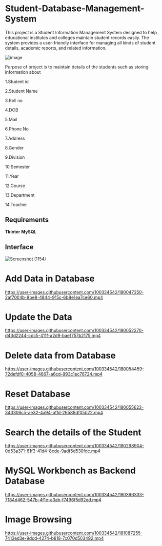 # Student-Database-Management-System

This project is a Student Information Management System designed to help educational institutes and colleges maintain student records easily. The system provides a user-friendly interface for managing all kinds of student details, academic reports, and related information.


![image](https://github.com/user-attachments/assets/0091f800-ca92-4d50-b655-b436402d53f1)



Purpose of project is to maintain details of the students such as storing information about

1.Student id

2.Student Name

3.Roll no

4.DOB

5.Mail

6.Phone No

7.Address

8.Gender

9.Division

10.Semester

11.Year

12.Course

13.Department

14.Teacher





## Requirements

**Tkinter**
**MySQL**



## Interface


![Screenshot (1154)](https://user-images.githubusercontent.com/100334542/179423165-e63bfdfb-2459-4448-bbdf-b9deefd6654f.png)

# **Add Data in Database**


https://user-images.githubusercontent.com/100334542/180047350-2af7004b-8be8-4844-915c-6b8e1ea7ce60.mp4

# **Update the Data**



https://user-images.githubusercontent.com/100334542/180052370-d43d2244-cdc5-411f-a2d9-bae1757b2175.mp4

# **Delete data from Database**



https://user-images.githubusercontent.com/100334542/180054459-72defdf0-4058-4667-a6cd-893c1ec76724.mp4

# **Reset Database**




https://user-images.githubusercontent.com/100334542/180055622-343306c5-ae32-4a94-affd-26588df05b22.mp4

# **Search the details of the Student**





https://user-images.githubusercontent.com/100334542/180298904-0d53a371-61f3-41d4-8cde-9adf5d530fdc.mp4

# **MySQL Workbench as Backend Database**





https://user-images.githubusercontent.com/100334542/180366333-7184d462-547b-4f1e-a3ab-f7496f5d92ed.mp4

# **Image Browsing**





https://user-images.githubusercontent.com/100334542/181087255-7413ed3e-9dcd-4274-b818-7c070d503492.mp4




















